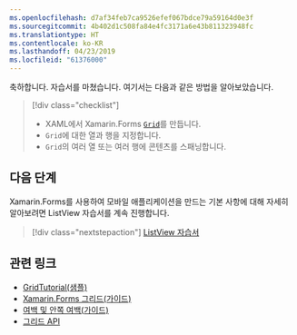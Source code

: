 ```yaml
---
ms.openlocfilehash: d7af34feb7ca9526efef067bdce79a59164d0e3f
ms.sourcegitcommit: 4b402d1c508fa84e4fc3171a6e43b811323948fc
ms.translationtype: HT
ms.contentlocale: ko-KR
ms.lasthandoff: 04/23/2019
ms.locfileid: "61376000"
---
```

축하합니다. 자습서를 마쳤습니다. 여기서는 다음과 같은 방법을 알아보았습니다.

> [!div class="checklist"]
> - XAML에서 Xamarin.Forms [`Grid`](xref:Xamarin.Forms.Grid)를 만듭니다.
> - `Grid`에 대한 열과 행을 지정합니다.
> - `Grid`의 여러 열 또는 여러 행에 콘텐츠를 스패닝합니다.

## <a name="next-steps"></a>다음 단계

Xamarin.Forms를 사용하여 모바일 애플리케이션을 만드는 기본 사항에 대해 자세히 알아보려면 ListView 자습서를 계속 진행합니다.

> [!div class="nextstepaction"]
> [ListView 자습서](~/get-started/tutorials/listview/index.yml)

## <a name="related-links"></a>관련 링크

- [GridTutorial(샘플)](https://developer.xamarin.com/samples/xamarin-forms/GetStarted/Tutorials/GridTutorial)
- [Xamarin.Forms 그리드(가이드)](~/xamarin-forms/user-interface/layouts/grid.md)
- [여백 및 안쪽 여백(가이드)](~/xamarin-forms/user-interface/layouts/margin-and-padding.md)
- [그리드 API](xref:Xamarin.Forms.Grid)
